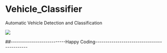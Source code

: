 # Vehicle_Classifier
Automatic Vehicle Detection and Classification


![](https://github.com/mdhamid160/Vehicle_Classifier/blob/main/car.gif)




##---------------------------Happy Coding--------------------------------------------

